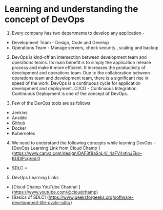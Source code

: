 # Learning and understanding the concept of DevOps

1. Every company has two departments to develop any application -
* Development Team - Design, Code and Develop
* Operations Team - Manage servers, check security , scaling and backup

2. DevOps is kind-off an intersection between development team and operations teams. Its main benefit is to simply the application release process and make it more efficient. It increases the productivity of development and operations team. Due to the collaboration between operations team and development team, there is a significant rise in speed of the work. DevOps is a continuous cycle for application development and deployment. CI/CD - Continuous Integration Continuous Deployment is one of the concept of DevOps.

3. Few of the DevOps tools are as follows 
* Jenkins
* Ansible
* Github
* Docker
* Kubernetes


4. We need to understand the following concepts while learning DevOps - [DevOps Learning Link from Cloud Champ ] (https://www.canva.com/design/DAF3f8aSnL4/_4aFV4xtinJEko-BUDlPcg/edit)
- SDLC = 


5. DevOps Learning Links 
- [Cloud Champ YouTube Channel ] (https://www.youtube.com/@cloudchamp)
- [Basics of SDLC] (https://www.geeksforgeeks.org/software-development-life-cycle-sdlc/)